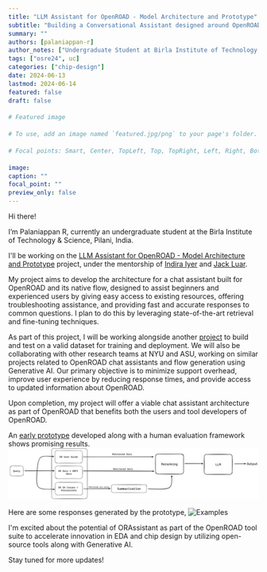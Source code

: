 ```yaml
---
title: "LLM Assistant for OpenROAD - Model Architecture and Prototype"
subtitle: "Building a Conversational Assistant designed around OpenROAD"
summary: ""
authors: [palaniappan-r]
author_notes: ["Undergraduate Student at Birla Institute of Technology & Science, Pilani"]
tags: ["osre24", uc]
categories: ["chip-design"]
date: 2024-06-13
lastmod: 2024-06-14
featured: false
draft: false

# Featured image

# To use, add an image named `featured.jpg/png` to your page's folder.

# Focal points: Smart, Center, TopLeft, Top, TopRight, Left, Right, BottomLeft, Bottom, BottomRight.

image:
caption: ""
focal_point: ""
preview_only: false
---
```


Hi there! 

I’m Palaniappan R, currently an undergraduate student at the Birla Institute of Technology & Science, Pilani, India.

I'll be working on the [LLM Assistant for OpenROAD - Model Architecture and Prototype](https://summerofcode.withgoogle.com/programs/2024/projects/DSo6kvA5) project, under the mentorship of [Indira Iyer](https://ucsc-ospo.github.io/author/indira-iyer/) and [Jack Luar](https://ucsc-ospo.github.io/author/jack-luar/). 

My project aims to develop the architecture for a chat assistant built for OpenROAD and its native flow, designed to assist beginners and experienced users by giving easy access to existing resources, offering troubleshooting assistance, and providing fast and accurate responses to common questions. I plan to do this by leveraging state-of-the-art retrieval and fine-tuning techniques.

As part of this project, I will be working alongside another [project](https://summerofcode.withgoogle.com/programs/2024/projects/J8uAFNCu) to build and test on a valid dataset for training and deployment. We will also be collaborating with other research teams at NYU and ASU, working on similar projects  related to OpenROAD chat assistants and flow generation using Generative AI. Our primary objective is to minimize support overhead, improve user experience by reducing response times, and provide access to updated information about OpenROAD.

Upon completion, my project will offer a viable chat assistant architecture as part of OpenROAD that benefits both the users and tool developers of OpenROAD.

An [early prototype](https://github.com/The-OpenROAD-Project/ORAssistant) developed along with a human evaluation framework shows promising results.
![Architecture](img2.png)

Here are some responses generated by the prototype,
![Examples](img1.jpg)

I'm excited about the potential of ORAssistant as part of the OpenROAD tool suite to accelerate innovation in EDA and chip design by utilizing open-source tools along with Generative AI. 

Stay tuned for more updates!
